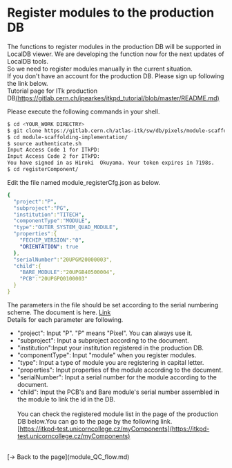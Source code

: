 # Register modules to the production DB

The functions to register modules in the production DB will be supported in LocalDB viewer. We are developing the function now for the next updates of LocalDB tools.<br>
So we need to register modules manually in the current situation.<br>
If you don't have an account for the production DB. Please sign up following the link below.<br>
Tutorial page for ITk production DB[(https://gitlab.cern.ch/jpearkes/itkpd_tutorial/blob/master/README.md)](https://gitlab.cern.ch/jpearkes/itkpd_tutorial/blob/master/README.md)<br>

Please execute the following commands in your shell.<br>

```bash
$ cd <YOUR_WORK DIRECTRY>
$ git clone https://gitlab.cern.ch/atlas-itk/sw/db/pixels/module-scaffolding-implementation.git
$ cd module-scaffolding-implementation/
$ source authenticate.sh
Input Access Code 1 for ITkPD: 
Input Access Code 2 for ITkPD: 
You have signed in as Hiroki  Okuyama. Your token expires in 7198s.
$ cd registerComponent/
```

Edit the file named module_registerCfg.json as below.<br>
```yml
{
  "project":"P",
  "subproject":"PG",
  "institution":"TITECH",
  "componentType":"MODULE",
  "type":"OUTER_SYSTEM_QUAD_MODULE",
  "properties":{
    "FECHIP_VERSION":"0",
    "ORIENTATION": true
  },
  "serialNumber":"20UPGM20000003",
  "child":{
    "BARE_MODULE":"20UPGB40500004",
    "PCB":"20UPGPQ0100003"
  }
}
```


The parameters in the file should be set according to the serial numbering scheme. 
The document is here. [Link](https://cds.cern.ch/record/2728364/)<br>
Details for each parameter are following.<br>
- "project": Input "P". "P" means "Pixel". You can always use it.<br>
- "subproject": Input a subproject according to the document.<br>
- "institution":Input your institution registered in the production DB.<br>
- "componentType": Input "module" when you register modules.<br>
- "type": Input a type of module you are registering in capital letter.<br>
- "properties": Input properties of the module according to the document.<br>
- "serialNumber": Input a serial number for the module according to the document.<br>
- "child": Input the PCB's and Bare module's serial number assembled in the module to link the id in the DB.<br><br>
You can check the registered module list in the page of the production DB below.You can go to the page by the following link.<br>
[https://itkpd-test.unicorncollege.cz/myComponents](https://itkpd-test.unicorncollege.cz/myComponents)

<br>
[&rarr; Back to the page](module_QC_flow.md)
